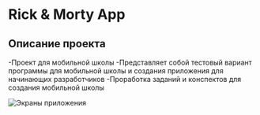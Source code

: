 # Rick & Morty App

## Описание проекта
-Проект для мобильной школы
-Представляет собой тестовый вариант программы для мобильной школы и создания приложения для начинающих разработчиков
-Проработка заданий и конспектов для создания мобильной школы 

![Экраны приложения](https://raw.githubusercontent.com/Ytsyy/iosSchool_HH/3e2f4d7c940ddecaf4a0dabb5c006f72343b3e97/All%20screen.jpg)
